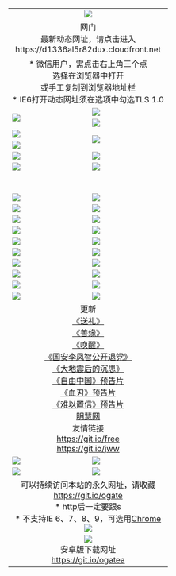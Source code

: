 ﻿<table>
  <tr></tr>
  <tr><td colspan=2 align=center><img src="https://cloud.githubusercontent.com/assets/11880933/13434984/f430fae2-e012-11e5-814f-c2df1e82b247.jpg" /></td></tr>
  <tr><td colspan=2 align=center>网门<br>最新动态网址，请点击进入
<br>https://d1336al5r82dux.cloudfront.net
    </td>
  </tr>
  <tr>
    <td colspan=2 align=center>* 微信用户，需点击右上角三个点<br>选择在浏览器中打开<br>或手工复制到浏览器地址栏
    <br>* IE6打开动态网址须在选项中勾选TLS 1.0</td>
  </tr>
  <tr>
    <td rowspan=2><a href="https://d1336al5r82dux.cloudfront.net/ogUP.aspx?name=11DKC.mp4&list=11DKC" target="_blank"><img src="https://d1336al5r82dux.cloudfront.net/Up/11DKC1.jpg" /></a></td> 
    <td><div><a href="https://d1336al5r82dux.cloudfront.net/ogUP.aspx?name=LRWS.mp4&list=LRWS" target="_blank"><img src="https://d1336al5r82dux.cloudfront.net/Up/LRWS.jpg" /></a></td>
   </tr>
  <tr>
    <td><a href="https://d1336al5r82dux.cloudfront.net/ogNiceVedio.aspx" target="_blank"><img src="https://d1336al5r82dux.cloudfront.net/Up/11TGKDY.jpg" /></a></td>
  </tr>
  <tr>
    <td><a href="https://d1336al5r82dux.cloudfront.net/ogUP.aspx?name=JQR.mp4&count=2" target="_blank"><img src="https://d1336al5r82dux.cloudfront.net/Up/JQR.jpg" /></a></td>   
    <td rowspan=2><a href="https://d1336al5r82dux.cloudfront.net/ogUP.aspx?name=JP.mp4&count=9" target="_blank"><img src="https://d1336al5r82dux.cloudfront.net/Up/JP.jpg" /></td>
  </tr>
  <tr>
    <td><a href="https://d1336al5r82dux.cloudfront.net/ogUP.aspx?name=WH.mp4" target="_blank"><img src="https://d1336al5r82dux.cloudfront.net/Up/WH.jpg" /></a></td>
  </tr>
  <tr>
    <td><a href="https://d1336al5r82dux.cloudfront.net/ogUP.aspx?name=SSZJ.mp4&list=SSZJ" target="_blank"><img src="https://d1336al5r82dux.cloudfront.net/Up/SSZJ.jpg" /></a></td>
    <td><a href="https://d1336al5r82dux.cloudfront.net/ogUP.aspx?name=1XQK.mp4&count=13" target="_blank"><img src="https://d1336al5r82dux.cloudfront.net/Up/1XQK.jpg" /></a</td>
  </tr>
  <tr>
    <td><a href="https://d1336al5r82dux.cloudfront.net/ogUP.aspx?name=ZY.mp4&count=2015|16" target="_blank"><img src="https://d1336al5r82dux.cloudfront.net/Up/ZY.jpg" /></a</td>
    <td><a href="https://d1336al5r82dux.cloudfront.net/ogUP.aspx?name=XTFY.mp4&count=B|2,A|24" target="_blank"><img src="https://d1336al5r82dux.cloudfront.net/Up/XTFY.jpg" /></a></td>
  </tr>
  <tr height="40">
  </tr>
  <tr>
    <td><a href="https://d1336al5r82dux.cloudfront.net/ogUP.aspx?name=4EE/QQ.mp4&list=4EEQQ" target="_blank"><img src="https://d1336al5r82dux.cloudfront.net/Up/4EE/QQ0.jpg"/></a></td>
    <td><a href="https://d1336al5r82dux.cloudfront.net/ogUP.aspx?name=4EE/HQ.mp4&list=4EEHQ" target="_blank"><img src="https://d1336al5r82dux.cloudfront.net/Up/4EE/HQ0.jpg"/></a></td>
  </tr>
  <tr>
    <td><a href="https://d1336al5r82dux.cloudfront.net/ogUP.aspx?name=4EE/ZG.mp4&list=4EEZG" target="_blank"><img src="https://d1336al5r82dux.cloudfront.net/Up/4EE/ZG0.jpg"/></a></td>
    <td><a href="https://d1336al5r82dux.cloudfront.net/ogUP.aspx?name=4EE/DJ.mp4&list=4EEDJ" target="_blank"><img src="https://d1336al5r82dux.cloudfront.net/Up/4EE/DJ0.jpg"/></a></td>
  </tr>
  <tr>
    <td><a href="https://d1336al5r82dux.cloudfront.net/ogUP.aspx?name=4EE/GX.mp4&list=4EEGX" target="_blank"><img src="https://d1336al5r82dux.cloudfront.net/Up/4EE/GX0.jpg"/></a></td>
    <td><a href="https://d1336al5r82dux.cloudfront.net/ogUP.aspx?name=4EE/HD.mp4&list=4EEHD" target="_blank"><img src="https://d1336al5r82dux.cloudfront.net/Up/4EE/HD0.jpg"/></a></td>
  </tr>
  <tr>
    <td><a href="https://d1336al5r82dux.cloudfront.net/ogUP.aspx?name=4EE/TX.mp4&list=4EETX" target="_blank"><img src="https://d1336al5r82dux.cloudfront.net/Up/4EE/TX0.jpg"/></a></td>
    <td><a href="https://d1336al5r82dux.cloudfront.net/ogUP.aspx?name=4EE/WZ.mp4&list=4EEWZ" target="_blank"><img src="https://d1336al5r82dux.cloudfront.net/Up/4EE/WZ0.jpg"/></a></td>
  </tr>
  <tr>
    <td><a href="https://d1336al5r82dux.cloudfront.net/onUP.aspx?name=https://d1ni6yqhqrtjo7.cloudfront.net/" target="_blank"><img src="https://d1336al5r82dux.cloudfront.net/Up/0DTW.jpg"/></a></td>
    <td><a href="https://d1336al5r82dux.cloudfront.net/onUP.aspx?name=https://d240ns8up8earz.cloudfront.net/acenter/" target="_blank"><img src="https://d1336al5r82dux.cloudfront.net/Up/0TDW.jpg" /></a></td>
  </tr>
  <tr>
    <td><a href="https://d1336al5r82dux.cloudfront.net/onUP.aspx?name=https://d4508d6vomz2p.cloudfront.net/gb/nsc413.htm" target="_blank"><img src="https://d1336al5r82dux.cloudfront.net/Up/0DJY.jpg" /></a></td>
    <td><a href="https://d1336al5r82dux.cloudfront.net/onUP.aspx?name=https://d4apjbhkuxer1.cloudfront.net/xtr/gb/prog204.html" target="_blank"><img src="https://d1336al5r82dux.cloudfront.net/Up/0XTR.jpg" /></a></td>
  </tr>
  <tr>
    <td><a href="https://d1336al5r82dux.cloudfront.net/onUP.aspx?name=https://d3aj00iefsmfgc.cloudfront.net/" target="_blank"><img src="https://d1336al5r82dux.cloudfront.net/Up/0MHW.jpg" /></a></td>
    <td><a href="https://d1336al5r82dux.cloudfront.net/onUP.aspx?name=https://d20wz7qt14x5d2.cloudfront.net/" target="_blank"><img src="https://d1336al5r82dux.cloudfront.net/Up/0ZJW.jpg" /></a></td>
  </tr>
  <tr>
    <td><a href="https://d1336al5r82dux.cloudfront.net/ogUP.aspx?name=0FG.zip" target="_blank"><img src="https://d1336al5r82dux.cloudfront.net/Up/0FG.jpg" /></a></td>
    <td><a href="https://d1336al5r82dux.cloudfront.net/ogUP.aspx?name=0FGA.apk" target="_blank"><img src="https://d1336al5r82dux.cloudfront.net/Up/0FGA.jpg" /></a></td>
  </tr>
  <tr>
    <td><a href="https://d1336al5r82dux.cloudfront.net/ogUP.aspx?name=0U.zip" target="_blank"><img src="https://d1336al5r82dux.cloudfront.net/Up/0U.jpg" /></a></td>
    <td><a href="https://d1336al5r82dux.cloudfront.net/ogUP.aspx?name=0UA.apk" target="_blank"><img src="https://d1336al5r82dux.cloudfront.net/Up/0UA.jpg" /></a></td>
  </tr>
  <tr>
    <td><a href="https://d1336al5r82dux.cloudfront.net/ogUP.aspx?name=0iPPOTV.zip" target="_blank"><img src="https://d1336al5r82dux.cloudfront.net/Up/0iPPOTV.jpg" /></a></td>
    <td><a href="https://d1336al5r82dux.cloudfront.net/ogUP.aspx?name=0iNTD.apk" target="_blank"><img src="https://d1336al5r82dux.cloudfront.net/Up/0iNTD.jpg" /></a></td>
  </tr>
  <tr>
    <td colspan=2 align=center>更新<br>
      <a href="https://d1336al5r82dux.cloudfront.net/ogUP.aspx?name=4ESL.mp4" target="_blank">《送礼》</a><br>
      <a href="https://d1336al5r82dux.cloudfront.net/ogUP.aspx?name=4ESY.mp4" target="_blank">《善缘》</a><br>
      <a href="https://d1336al5r82dux.cloudfront.net/ogUP.aspx?name=4EHX.mp4" target="_blank">《唤醒》</a><br>
      <a href="https://d1336al5r82dux.cloudfront.net/ogUP.aspx?name=4LFZ.mp4" target="_blank">《国安李凤智公开退党》</a><br>
      <a href="https://d1336al5r82dux.cloudfront.net/ogUP.aspx?name=4DDZHDCS.mp4" target="_blank">《大地震后的沉思》</a><br>
      <a href="https://d1336al5r82dux.cloudfront.net/ogUP.aspx?name=11ZYZG0.mp4" target="_blank">《自由中国》预告片</a><br>
      <a href="https://d1336al5r82dux.cloudfront.net/ogUP.aspx?name=11XR.mp4" target="_blank">《血刃》预告片</a><br>
      <a href="https://d1336al5r82dux.cloudfront.net/ogUP.aspx?name=11NYZX.mp4&count=2" target="_blank">《难以置信》预告片</a><br>
      <a href="https://d1336al5r82dux.cloudfront.net/onUP.aspx?name=https://www.minghui.org/" target="_blank">明慧网</a><br>
      友情链接<br>
      <a href="https://d1336al5r82dux.cloudfront.net/onUP.aspx?name=https://git.io/free" target="_blank">https://git.io/free</a><br>
      <a href="https://d1336al5r82dux.cloudfront.net/onUP.aspx?name=https://git.io/jww" target="_blank">https://git.io/jww</a></td>
    </td>
  </tr>
  <tr>
    <td><a href="https://d1336al5r82dux.cloudfront.net/ogNice.aspx" target="_blank"><img src="https://d1336al5r82dux.cloudfront.net/Up/0WCYY.jpg" /></a></td>
    <td><a href="https://d1336al5r82dux.cloudfront.net/onCO.aspx?ob=600事物&op=增删改&args=WH1~%23类型6新闻%7c%23类型6评论&mode=" target="_blank"><img src="https://d1336al5r82dux.cloudfront.net/Up/0WZTT.jpg" /></a></td> 
  </tr>
  <tr>
    <td><a href="https://d1336al5r82dux.cloudfront.net/ogDY.aspx" target="_blank"><img src="https://d1336al5r82dux.cloudfront.net/Up/0FK.jpg" /></a></td>
    <td><a href="https://d1336al5r82dux.cloudfront.net/ogST.aspx" target="_blank"><img src="https://d1336al5r82dux.cloudfront.net/Up/0ST.jpg" /></a></td> 
  </tr>
  <tr>
    <td colspan=2 align=center>可以持续访问本站的永久网址，请收藏<br/><a href="https://git.io/ogate" target="_blank">https://git.io/ogate</a><br/>* http后一定要跟s<br/>* 不支持IE 6、7、8、9，可选用<a href="https://d1336al5r82dux.cloudfront.net/ogUP.aspx?name=0ChromePortable.zip">Chrome</a><br/><a href="https://d1336al5r82dux.cloudfront.net/Up/0WMGDL2.png" target="_blank"><img src="https://d1336al5r82dux.cloudfront.net/Up/0WMGD2.png"/></a></td>
  </tr>
  <tr>
    <td colspan=2 align=center><a href="https://d1336al5r82dux.cloudfront.net/ogUP.aspx?name=0oGate.apk" target="_blank"><img src="https://cloud.githubusercontent.com/assets/11880933/13720399/75e143ee-e842-11e5-9f0a-1421f423c80f.jpg" /></a><br>安卓版下载网址<br><a href="https://git.io/ogatea">https://git.io/ogatea</a></td>
  </tr>
  <!--tr>
    <td colspan=2 align=center>可能失效的动态网址
    </td>
  </tr-->
</table>
